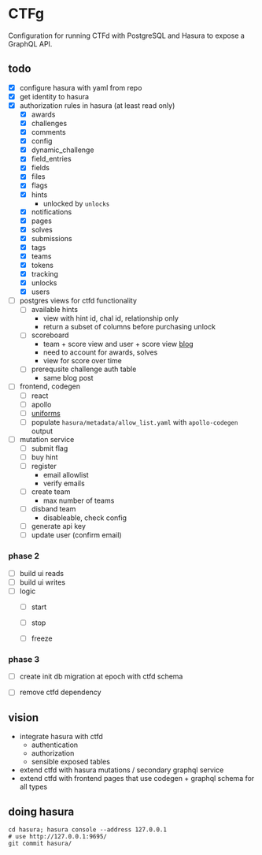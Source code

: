 # CTFg

Configuration for running CTFd with PostgreSQL and Hasura to expose a GraphQL API.

## todo
* [x] configure hasura with yaml from repo
* [x] get identity to hasura
* [x] authorization rules in hasura (at least read only)
  * [x] awards
  * [x] challenges
  * [x] comments
  * [x] config
  * [x] dynamic_challenge
  * [x] field_entries
  * [x] fields
  * [x] files
  * [x] flags
  * [x] hints
    * unlocked by `unlocks`
  * [x] notifications
  * [x] pages
  * [x] solves
  * [x] submissions
  * [x] tags
  * [x] teams
  * [x] tokens
  * [x] tracking
  * [x] unlocks
  * [x] users
* [ ] postgres views for ctfd functionality
  * [ ] available hints
    * view with hint id, chal id, relationship only
    * return a subset of columns before purchasing unlock
  * [ ] scoreboard
    * team + score view and user + score view [blog](https://hasura.io/blog/hasura-authorization-system-through-examples/#:~:text=view%20raw-,flatten-roles.sql,-hosted%20with%20%E2%9D%A4%20by)
    * need to account for awards, solves
    * view for score over time
  * [ ] prerequsite challenge auth table
    * same blog post
* [ ] frontend, codegen
  * [ ] react
  * [ ] apollo
  * [ ] [uniforms](https://uniforms.tools/docs/api-bridges#graphqlbridge)
  * [ ] populate `hasura/metadata/allow_list.yaml` with `apollo-codegen` output
* [ ] mutation service
  * [ ] submit flag
  * [ ] buy hint
  * [ ] register
    * email allowlist
    * verify emails
  * [ ] create team
    * max number of teams
  * [ ] disband team
    * disableable, check config
  * [ ] generate api key
  * [ ] update user (confirm email)

### phase 2
* [ ] build ui reads
* [ ] build ui writes
* [ ] logic
  * [ ] start
  * [ ] stop
  * [ ] freeze
  

### phase 3
* [ ] create init db migration at epoch with ctfd schema
* [ ] remove ctfd dependency
  

## vision
* integrate hasura with ctfd
  * authentication
  * authorization
  * sensible exposed tables
* extend ctfd with hasura mutations / secondary graphql service
* extend ctfd with frontend pages that use codegen + graphql schema for all types

## doing hasura
```
cd hasura; hasura console --address 127.0.0.1
# use http://127.0.0.1:9695/    
git commit hasura/
```